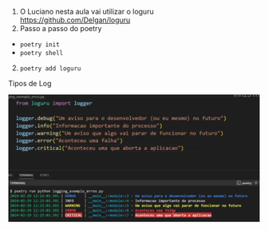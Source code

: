 1. O Luciano nesta aula vai utilizar o loguru
https://github.com/Delgan/loguru
3. Passo a passo do poetry
- `poetry init` 
- `poetry shell`
2. `poetry add loguru`


Tipos de Log

![alt text](log_exemplos.png)
